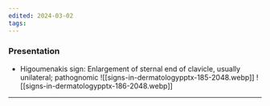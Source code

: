 ```yaml
---
edited: 2024-03-02
tags:
---
```

### Presentation
- Higoumenakis sign: Enlargement of sternal end of clavicle, usually unilateral; pathognomic 
![[signs-in-dermatologypptx-185-2048.webp]]
![[signs-in-dermatologypptx-186-2048.webp]]


---
